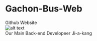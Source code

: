 # Gachon-Bus-Web
Github Website </br>
![alt text](https://avatars2.githubusercontent.com/u/45937750?s=460&v=4)</br>
Our Main Back-end Developeer Ji-a-kang
